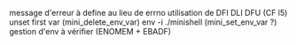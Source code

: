 message d'erreur à define au lieu de errno 
utilisation de DFI DLI DFU (CF l5)
unset first var (mini_delete_env_var)
env -i ./minishell (mini_set_env_var ?)
gestion d'env à vérifier (ENOMEM + EBADF)